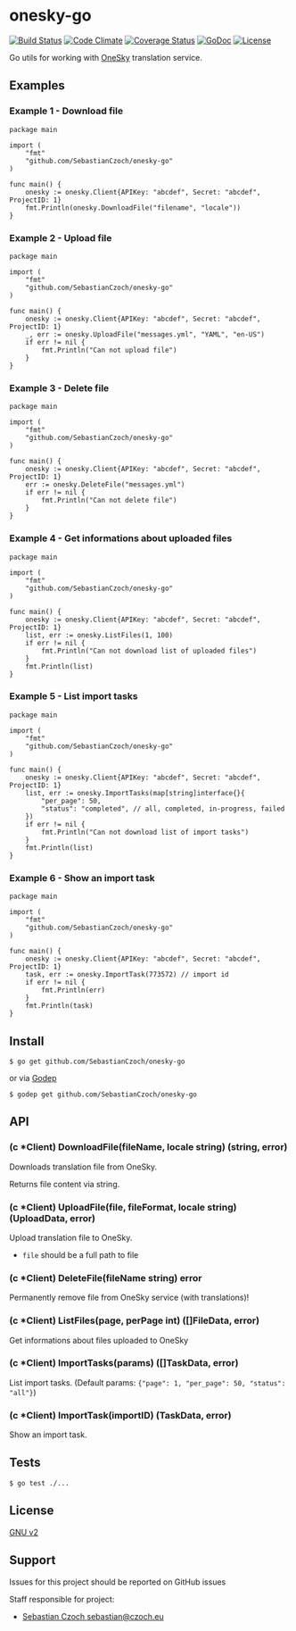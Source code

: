 # onesky-go
[![Build Status](https://travis-ci.org/SebastianCzoch/onesky-go.svg?branch=master)](https://travis-ci.org/SebastianCzoch/onesky-go) [![Code Climate](https://codeclimate.com/github/SebastianCzoch/onesky-go/badges/gpa.svg)](https://codeclimate.com/github/SebastianCzoch/onesky-go) [![Coverage Status](https://coveralls.io/repos/SebastianCzoch/onesky-go/badge.svg?branch=feature%2Fcoverage&service=github)](https://coveralls.io/github/SebastianCzoch/onesky-go?branch=feature%2Fcoverage)  [![GoDoc](https://godoc.org/github.com/SebastianCzoch/onesky-go?status.svg)](https://godoc.org/github.com/SebastianCzoch/onesky-go)  [![License](https://img.shields.io/badge/licence-GNU%20v2-green.svg)](./LICENSE)



Go utils for working with [OneSky](http://www.oneskyapp.com/) translation service.

## Examples
### Example 1 - Download file

```
package main

import (
	"fmt"
	"github.com/SebastianCzoch/onesky-go"
)

func main() {
	onesky := onesky.Client{APIKey: "abcdef", Secret: "abcdef", ProjectID: 1}
	fmt.Println(onesky.DownloadFile("filename", "locale"))
}
```

### Example 2 - Upload file

```
package main

import (
	"fmt"
	"github.com/SebastianCzoch/onesky-go"
)

func main() {
	onesky := onesky.Client{APIKey: "abcdef", Secret: "abcdef", ProjectID: 1}
	_, err := onesky.UploadFile("messages.yml", "YAML", "en-US")
	if err != nil {
		fmt.Println("Can not upload file")
	}
}
```

### Example 3 - Delete file

```
package main

import (
	"fmt"
	"github.com/SebastianCzoch/onesky-go"
)

func main() {
	onesky := onesky.Client{APIKey: "abcdef", Secret: "abcdef", ProjectID: 1}
	err := onesky.DeleteFile("messages.yml")
	if err != nil {
		fmt.Println("Can not delete file")
	}
}
```

### Example 4 - Get informations about uploaded files
```
package main

import (
	"fmt"
	"github.com/SebastianCzoch/onesky-go"
)

func main() {
	onesky := onesky.Client{APIKey: "abcdef", Secret: "abcdef", ProjectID: 1}
	list, err := onesky.ListFiles(1, 100)
	if err != nil {
		fmt.Println("Can not download list of uploaded files")
	}
	fmt.Println(list)
}
```

### Example 5 - List import tasks
```
package main

import (
	"fmt"
	"github.com/SebastianCzoch/onesky-go"
)

func main() {
	onesky := onesky.Client{APIKey: "abcdef", Secret: "abcdef", ProjectID: 1}
	list, err := onesky.ImportTasks(map[string]interface{}{
		"per_page": 50,
		"status": "completed", // all, completed, in-progress, failed
	})
	if err != nil {
		fmt.Println("Can not download list of import tasks")
	}
	fmt.Println(list)
}
```

### Example 6 - Show an import task
```
package main

import (
	"fmt"
	"github.com/SebastianCzoch/onesky-go"
)

func main() {
	onesky := onesky.Client{APIKey: "abcdef", Secret: "abcdef", ProjectID: 1}
	task, err := onesky.ImportTask(773572) // import id
	if err != nil {
		fmt.Println(err)
	}
	fmt.Println(task)
}
```

## Install

```
$ go get github.com/SebastianCzoch/onesky-go
````

or via [Godep](https://github.com/tools/godep)
```
$ godep get github.com/SebastianCzoch/onesky-go
```


## API

### (c *Client) DownloadFile(fileName, locale string) (string, error)
Downloads translation file from OneSky.

Returns file content via string.

### (c *Client) UploadFile(file, fileFormat, locale string) (UploadData, error)
Upload translation file to OneSky.
* `file` should be a full path to file

### (c *Client) DeleteFile(fileName string) error
Permanently remove file from OneSky service (with translations)!

### (c *Client) ListFiles(page, perPage int) ([]FileData, error)
Get informations about files uploaded to OneSky

### (c *Client) ImportTasks(params) ([]TaskData, error)
List import tasks. (Default params: `{"page": 1, "per_page": 50, "status": "all"}`)

### (c *Client) ImportTask(importID) (TaskData, error)
Show an import task.

## Tests

```
$ go test ./...
````

## License

[GNU v2](./LICENSE)

## Support

Issues for this project should be reported on GitHub issues

Staff responsible for project:

* [Sebastian Czoch <sebastian@czoch.eu>](sebastian@czoch.eu)
